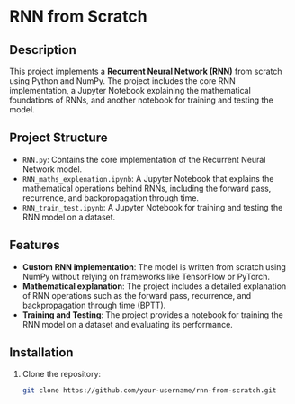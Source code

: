 # RNN from Scratch

## Description

This project implements a **Recurrent Neural Network (RNN)** from scratch using Python and NumPy. The project includes the core RNN implementation, a Jupyter Notebook explaining the mathematical foundations of RNNs, and another notebook for training and testing the model.

## Project Structure

- `RNN.py`: Contains the core implementation of the Recurrent Neural Network model.
- `RNN_maths_explenation.ipynb`: A Jupyter Notebook that explains the mathematical operations behind RNNs, including the forward pass, recurrence, and backpropagation through time.
- `RNN_train_test.ipynb`: A Jupyter Notebook for training and testing the RNN model on a dataset.

## Features

- **Custom RNN implementation**: The model is written from scratch using NumPy without relying on frameworks like TensorFlow or PyTorch.
- **Mathematical explanation**: The project includes a detailed explanation of RNN operations such as the forward pass, recurrence, and backpropagation through time (BPTT).
- **Training and Testing**: The project provides a notebook for training the RNN model on a dataset and evaluating its performance.

## Installation

1. Clone the repository:
   ```bash
   git clone https://github.com/your-username/rnn-from-scratch.git
